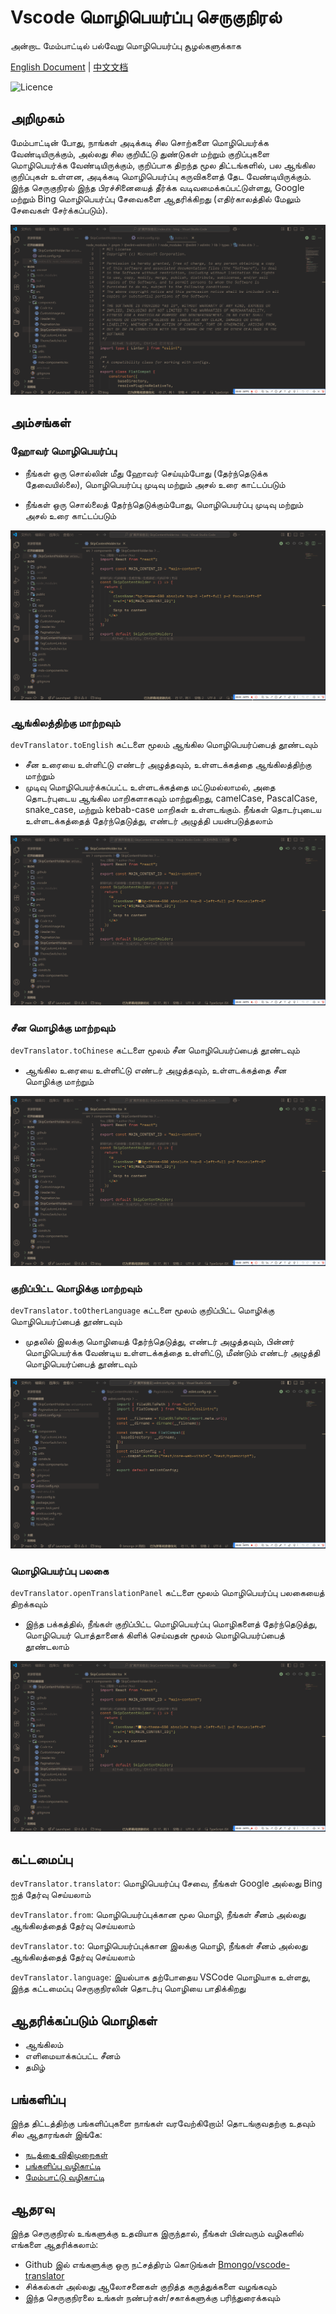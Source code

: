 # Vscode மொழிபெயர்ப்பு செருகுநிரல்

அன்றாட மேம்பாட்டில் பல்வேறு மொழிபெயர்ப்பு சூழல்களுக்காக

[English Document](../README.md) | [中文文档](./README.zh-CN.md)

![Licence](https://img.shields.io/github/license/intellism/vscode-comment-translate.svg)

## அறிமுகம்

மேம்பாட்டின் போது, நாங்கள் அடிக்கடி சில சொற்களை மொழிபெயர்க்க வேண்டியிருக்கும், அல்லது சில குறியீட்டு துண்டுகள் மற்றும் குறிப்புகளை மொழிபெயர்க்க வேண்டியிருக்கும், குறிப்பாக திறந்த மூல திட்டங்களில், பல ஆங்கில குறிப்புகள் உள்ளன, அடிக்கடி மொழிபெயர்ப்பு கருவிகளைத் தேட வேண்டியிருக்கும். இந்த செருகுநிரல் இந்த பிரச்சினையைத் தீர்க்க வடிவமைக்கப்பட்டுள்ளது, Google மற்றும் Bing மொழிபெயர்ப்பு சேவைகளை ஆதரிக்கிறது (எதிர்காலத்தில் மேலும் சேவைகள் சேர்க்கப்படும்).

![Introduction](./images/features.gif)

## அம்சங்கள்

### ஹோவர் மொழிபெயர்ப்பு

- நீங்கள் ஒரு சொல்லின் மீது ஹோவர் செய்யும்போது (தேர்ந்தெடுக்க தேவையில்லை), மொழிபெயர்ப்பு முடிவு மற்றும் அசல் உரை காட்டப்படும்

- நீங்கள் ஒரு சொல்லைத் தேர்ந்தெடுக்கும்போது, மொழிபெயர்ப்பு முடிவு மற்றும் அசல் உரை காட்டப்படும்

![HoverWord](./images/hover_word.gif)

### ஆங்கிலத்திற்கு மாற்றவும்

`devTranslator.toEnglish` கட்டளை மூலம் ஆங்கில மொழிபெயர்ப்பைத் தூண்டவும்

- சீன உரையை உள்ளிட்டு எண்டர் அழுத்தவும், உள்ளடக்கத்தை ஆங்கிலத்திற்கு மாற்றும்
- முடிவு மொழிபெயர்க்கப்பட்ட உள்ளடக்கத்தை மட்டுமல்லாமல், அதை தொடர்புடைய ஆங்கில மாறிகளாகவும் மாற்றுகிறது, camelCase, PascalCase, snake_case, மற்றும் kebab-case மாறிகள் உள்ளடங்கும். நீங்கள் தொடர்புடைய உள்ளடக்கத்தைத் தேர்ந்தெடுத்து, எண்டர் அழுத்தி பயன்படுத்தலாம்

![ChineseToEnglish](./images/chinese_to_english.gif)

### சீன மொழிக்கு மாற்றவும்

`devTranslator.toChinese` கட்டளை மூலம் சீன மொழிபெயர்ப்பைத் தூண்டவும்

- ஆங்கில உரையை உள்ளிட்டு எண்டர் அழுத்தவும், உள்ளடக்கத்தை சீன மொழிக்கு மாற்றும்

![EnglishToChinese](./images/english_to_chinese.gif)

### குறிப்பிட்ட மொழிக்கு மாற்றவும்

`devTranslator.toOtherLanguage` கட்டளை மூலம் குறிப்பிட்ட மொழிக்கு மொழிபெயர்ப்பைத் தூண்டவும்

- முதலில் இலக்கு மொழியைத் தேர்ந்தெடுத்து, எண்டர் அழுத்தவும், பின்னர் மொழிபெயர்க்க வேண்டிய உள்ளடக்கத்தை உள்ளிட்டு, மீண்டும் எண்டர் அழுத்தி மொழிபெயர்ப்பைத் தூண்டவும்

![ToOtherLanguage](./images/to_other_language.gif)

### மொழிபெயர்ப்பு பலகை

`devTranslator.openTranslationPanel` கட்டளை மூலம் மொழிபெயர்ப்பு பலகையைத் திறக்கவும்

- இந்த பக்கத்தில், நீங்கள் குறிப்பிட்ட மொழிபெயர்ப்பு மொழிகளைத் தேர்ந்தெடுத்து, மொழிபெயர் பொத்தானைக் கிளிக் செய்வதன் மூலம் மொழிபெயர்ப்பைத் தூண்டலாம்

![OpenPanel](./images/open_panel.gif)

## கட்டமைப்பு

`devTranslator.translator`: மொழிபெயர்ப்பு சேவை, நீங்கள் Google அல்லது Bing ஐத் தேர்வு செய்யலாம்

`devTranslator.from`: மொழிபெயர்ப்புக்கான மூல மொழி, நீங்கள் சீனம் அல்லது ஆங்கிலத்தைத் தேர்வு செய்யலாம்

`devTranslator.to`: மொழிபெயர்ப்புக்கான இலக்கு மொழி, நீங்கள் சீனம் அல்லது ஆங்கிலத்தைத் தேர்வு செய்யலாம்

`devTranslator.language`: இயல்பாக தற்போதைய VSCode மொழியாக உள்ளது, இந்த கட்டமைப்பு செருகுநிரலின் தொடர்பு மொழியை பாதிக்கிறது

## ஆதரிக்கப்படும் மொழிகள்

- ஆங்கிலம்
- எளிமையாக்கப்பட்ட சீனம்
- தமிழ்

## பங்களிப்பு

இந்த திட்டத்திற்கு பங்களிப்புகளை நாங்கள் வரவேற்கிறோம்! தொடங்குவதற்கு உதவும் சில ஆதாரங்கள் இங்கே:

- [நடத்தை விதிமுறைகள்](../CODE_OF_CONDUCT.md)
- [பங்களிப்பு வழிகாட்டி](../CONTRIBUTING.md)
- [மேம்பாட்டு வழிகாட்டி](../DEVELOPMENT.md)

## ஆதரவு

இந்த செருகுநிரல் உங்களுக்கு உதவியாக இருந்தால், நீங்கள் பின்வரும் வழிகளில் எங்களை ஆதரிக்கலாம்:

- Github இல் எங்களுக்கு ஒரு நட்சத்திரம் கொடுங்கள் [Bmongo/vscode-translator](https://github.com/Bmongo/vscode-translator)
- சிக்கல்கள் அல்லது ஆலோசனைகள் குறித்த கருத்துக்களை வழங்கவும்
- இந்த செருகுநிரலை உங்கள் நண்பர்கள்/சகாக்களுக்கு பரிந்துரைக்கவும்
